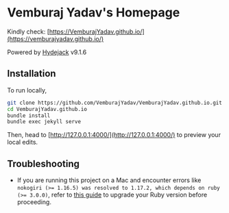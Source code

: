 # Vemburaj Yadav's Homepage

Kindly check: [https://VemburajYadav.github.io/](https://vemburajyadav.github.io/)

Powered by [Hydejack](https://hydejack.com/) v9.1.6

## Installation

To run locally, 

```bash
git clone https://github.com/VemburajYadav/VemburajYadav.github.io.git
cd VemburajYadav.github.io
bundle install
bundle exec jekyll serve
```

Then, head to [http://127.0.0.1:4000/](http://127.0.0.1:4000/) to preview your local edits.

## Troubleshooting

* If you are running this project on a Mac and encounter errors like `nokogiri (>= 1.16.5) was resolved to 1.17.2, which depends on ruby (>= 3.0.0)`, refer to [this guide](https://dev.to/luizgadao/easy-way-to-change-ruby-version-in-mac-m1-m2-and-m3-16hl) to upgrade your Ruby version before proceeding.
